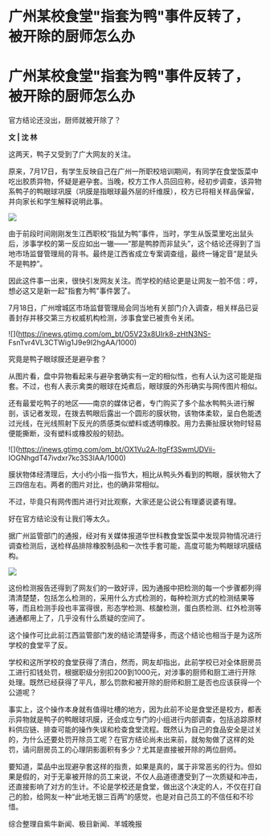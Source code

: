 # 广州某校食堂"指套为鸭"事件反转了，被开除的厨师怎么办

# 广州某校食堂"指套为鸭"事件反转了，被开除的厨师怎么办

官方结论还没出，厨师就被开除了？

**文 | 沈 林**

这两天，鸭子又受到了广大网友的关注。

原来，7月17日，有学生反映自己在广州一所职校培训期间，有同学在食堂饭菜中吃出胶质异物，怀疑是避孕套。当晚，校方工作人员回应称，经初步调查，该异物系鸭子的鸭眼球巩膜（巩膜是指眼球最外层的纤维膜），校方已将相关样品保留，并向家长和学生解释说明此事。

![](https://inews.gtimg.com/om_bt/OmP5Ib6VmCUtSvnkeZH6pFUgn-66-EDbhpXqSVGfLyztMAA/1000)

由于前段时间刚刚发生江西职校“指鼠为鸭”事件，当时，学生从饭菜里吃出鼠头后，涉事学校的第一反应如出一辙——“那是鸭脖而非鼠头”，这个结论还得到了当地市场监督管理局的背书。最终是江西省成立专案调查组，最终一锤定音“是鼠头不是鸭脖”。

因此这件事一出来，很快引发网友关注。而学校的结论更是让网友一脸不信：哼，想必这又是新一起"指套为鸭"事件罢了。

7月18日，广州增城区市场监督管理局会同当地有关部门介入调查，相关样品已妥善封存并移交第三方权威机构检测，涉事食堂已被责令关闭。

![](https://inews.gtimg.com/om_bt/O5V23x8UIrk8-zHtN3NS-
FsnTvr4VL3CTWig1J9e9I2hgAA/1000)

究竟是鸭子眼球膜还是避孕套？

从图片看，盘中异物看起来与避孕套确实有一定的相似性，也有人认为这可能是指套。不过，也有人表示禽类的眼球在炖煮后，眼球膜的外形确实与网传图片相似。

还有最爱吃鸭子的地区——南京的媒体记者，专门购买了多个盐水鸭鸭头进行解剖，该记者发现，在拨去鸭眼后露出一个圆形的膜状物，该物体柔软，呈白色能透过光线，在光线照射下反光的质感类似塑料或透明橡胶。用力去撕扯膜状物时轻易便能撕断，没有塑料或橡胶般的韧劲。

![](https://inews.gtimg.com/om_bt/OX1Vu2A-ltgFf3SwmUDVii-
IOGNhgdT47ivdxr7kc3S3IAA/1000)

膜状物体经清理后，大小约小指一指节大，相比从鸭头外看到的鸭眼，膜状物大了三四倍左右。两者的图片对比，也的确非常相似。

不过，毕竟只有网传图片进行对比观察，大家还是公说公有理婆说婆有理。

好在官方结论没有让我们等太久。

据广州监管部门的通报，经对有关媒体报道华世科教食堂饭菜中发现异物情况进行调查检测后，送检样品排除橡胶制品和一次性手套可能，高度可能为鸭眼球巩膜结构。

![](https://inews.gtimg.com/om_bt/OaSURv9fp4neweHchA9RyDAXSNg5yHUyT6-Yt5jXBefa8AA/1000)

这份检测报告还得到了网友们的一致好评，因为通报中把检测的每一个步骤都列得清清楚楚，包括怎么检测的，采用什么方式检测的，每种检测方式的检测结果等等，而且检测手段也丰富得很，形态学检测、核酸检测，蛋白质检测、红外检测等通通都用上了，几乎没有什么质疑的空间了。

这个操作可比此前江西监管部门发的结论清楚得多，而这个结论也相当于是为这所学校的食堂平了反。

学校和这所学校的食堂获得了清白，然而，网友却指出，此前学校已对全体厨房员工进行扣钱处罚，根据职级分别扣200到1000元，对涉事的厨师和厨工进行开除处理。既然已经获得了平凡，那么罚款和被开除的厨师和厨工是否也应该获得一个公道呢？

事实上，这个操作本身就有值得吐槽的地方，因为此前不论是食堂还是校方，都表示异物就是鸭子的鸭眼球巩膜，还会成立专门的小组进行内部调查，包括追踪原材料供应链、排查可能的操作失误和检查食堂流程。既然认为自己的食品安全是过关的，为什么还要处罚开除员工呢？在官方结论尚未出来前，就匆匆做了这样的处罚，请问厨房员工的心理阴影面积有多少？尤其是直接被开除的两位厨师。

要知道，菜品中出现避孕套这样的指责，如果是真的，属于非常恶劣的行为。但如果是假的，对于无辜被开除的员工来说，不仅人品道德遭受到了一次质疑和冲击，还直接影响了对方的生计。不论是学校还是食堂，做出这个决定的人，不仅在打自己的脸，给网友一种“此地无银三百两”的感觉，也是对自己员工的不信任和不珍惜。

综合整理自紫牛新闻、极目新闻、羊城晚报

